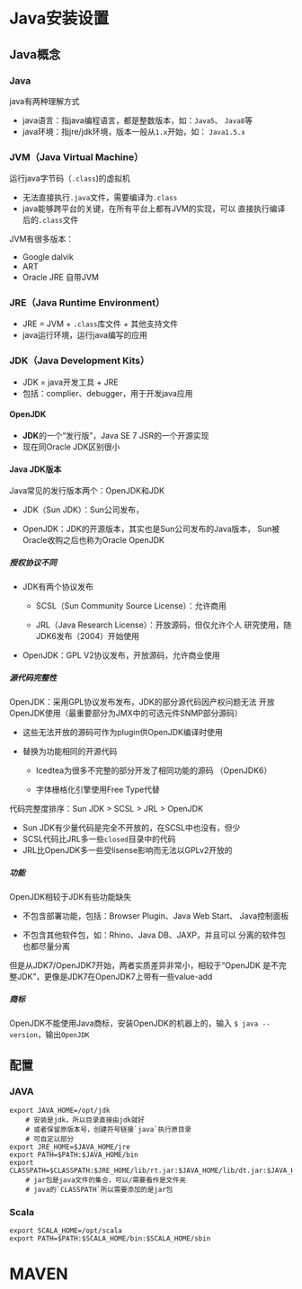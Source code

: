 #	Java安装设置

##	Java概念

###	Java

java有两种理解方式

-	java语言：指java编程语言，都是整数版本，如：`Java5`、
	`Java8`等
-	java环境：指jre/jdk环境，版本一般从`1.x`开始，如：
	`Java1.5.x`

###	JVM（Java Virtual Machine）

运行java字节码（`.class`)的虚拟机

-	无法直接执行`.java`文件，需要编译为`.class`
-	java能够跨平台的关键，在所有平台上都有JVM的实现，可以
	直接执行编译后的`.class`文件

JVM有很多版本：

-	Google dalvik
-	ART
-	Oracle JRE 自带JVM

###	JRE（Java Runtime Environment）

-	JRE = JVM + `.class`库文件 + 其他支持文件
-	java运行环境，运行java编写的应用

###	JDK（Java Development Kits）

-	JDK = java开发工具 + JRE
-	包括：complier、debugger，用于开发java应用

####	OpenJDK

-	**JDK**的一个“发行版”，Java SE 7 JSR的一个开源实现
-	现在同Oracle JDK区别很小

####	Java JDK版本

Java常见的发行版本两个：OpenJDK和JDK

-	JDK（Sun JDK）：Sun公司发布，

-	OpenJDK：JDK的开源版本，其实也是Sun公司发布的Java版本，
	Sun被Oracle收购之后也称为Oracle OpenJDK

#####	授权协议不同

-	JDK有两个协议发布

	-	SCSL（Sun Community Source License）：允许商用

	-	JRL（Java Research License）：开放源码，但仅允许个人
		研究使用，随JDK6发布（2004）开始使用

-	OpenJDK：GPL V2协议发布，开放源码，允许商业使用


#####	源代码完整性

OpenJDK：采用GPL协议发布发布，JDK的部分源代码因产权问题无法
开放OpenJDK使用（最重要部分为JMX中的可选元件SNMP部分源码）

-	这些无法开放的源码可作为plugin供OpenJDK编译时使用

-	替换为功能相同的开源代码

	-	Icedtea为很多不完整的部分开发了相同功能的源码
		（OpenJDK6）

	-	字体栅格化引擎使用Free Type代替

代码完整度排序：Sun JDK > SCSL > JRL > OpenJDK

-	Sun JDK有少量代码是完全不开放的，在SCSL中也没有，但少
-	SCSL代码比JRL多一些`closed`目录中的代码
-	JRL比OpenJDK多一些受lisense影响而无法以GPLv2开放的

#####	功能

OpenJDK相较于JDK有些功能缺失

-	不包含部署功能，包括：Browser Plugin、Java Web Start、
	Java控制面板

-	不包含其他软件包，如：Rhino、Java DB、JAXP，并且可以
	分离的软件包也都尽量分离

但是从JDK7/OpenJDK7开始，两者实质差异非常小，相较于“OpenJDK
是不完整JDK”，更像是JDK7在OpenJDK7上带有一些value-add

#####	商标

OpenJDK不能使用Java商标，安装OpenJDK的机器上的，输入
`$ java --version`，输出`OpenJDK`

##	配置

###	JAVA

```shell
export JAVA_HOME=/opt/jdk
	# 安装是jdk，所以目录直接由jdk就好
	# 或者保留原版本号，创建符号链接`java`执行原目录
	# 可自定以部分
export JRE_HOME=$JAVA_HOME/jre
export PATH=$PATH:$JAVA_HOME/bin
export CLASSPATH=$CLASSPATH:$JRE_HOME/lib/rt.jar:$JAVA_HOME/lib/dt.jar:$JAVA_HOME/lib/tools.jar
	# jar包是java文件的集合，可以/需要看作是文件夹
	# java的`CLASSPATH`所以需要添加的是jar包
```

###	Scala

```shell
export SCALA_HOME=/opt/scala
export PATH=$PATH:$SCALA_HOME/bin:$SCALA_HOME/sbin
```

#	MAVEN



